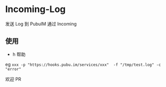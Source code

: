 # Incoming-Log
发送 Log 到 PubuIM 通过 Incoming

## 使用

- h 帮助

eg
`xxx -p "https://hooks.pubu.im/services/xxx"  -f "/tmp/test.log" -c "error"`

欢迎 PR 
